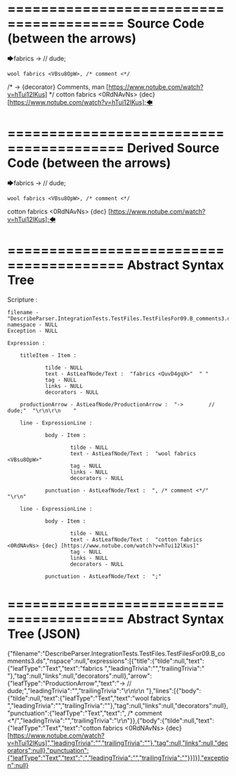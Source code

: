 ========================================
Source Code (between the arrows)
========================================

🡆fabrics <QuvD4gqX> ->        // dude;

    wool fabrics <VBsu8OpW>, /* comment <*/
/* -> {decorator} Comments, man [https://www.notube.com/watch?v=hTui12lKus] */     cotton fabrics <0RdNAvNs> {dec} [https://www.notube.com/watch?v=hTui12lKus];🡄

========================================
Derived Source Code (between the arrows)
========================================

🡆fabrics <QuvD4gqX> ->        // dude;

    wool fabrics <VBsu8OpW>, /* comment <*/
cotton fabrics <0RdNAvNs> {dec} [https://www.notube.com/watch?v=hTui12lKus];🡄

========================================
Abstract Syntax Tree
========================================

Scripture : 

    filename - "DescribeParser.IntegrationTests.TestFiles.TestFilesFor09.B_comments3.ds"
    namespace - NULL
    Exception - NULL

    Expression : 
    
        titleItem - Item : 
            
                tilde - NULL
                text - AstLeafNode/Text :  "fabrics <QuvD4gqX>"  " "
                tag - NULL
                links - NULL
                decorators - NULL
            
        productionArrow - AstLeafNode/ProductionArrow :  "->        // dude;"  "\r\n\r\n    "
    
        line - ExpressionLine : 
            
                body - Item : 
                    
                        tilde - NULL
                        text - AstLeafNode/Text :  "wool fabrics <VBsu8OpW>" 
                        tag - NULL
                        links - NULL
                        decorators - NULL
                    
                punctuation - AstLeafNode/Text :  ", /* comment <*/"  "\r\n"
            
        line - ExpressionLine : 
            
                body - Item : 
                    
                        tilde - NULL
                        text - AstLeafNode/Text :  "cotton fabrics <0RdNAvNs> {dec} [https://www.notube.com/watch?v=hTui12lKus]" 
                        tag - NULL
                        links - NULL
                        decorators - NULL
                    
                punctuation - AstLeafNode/Text :  ";" 
            
    
========================================
Abstract Syntax Tree (JSON)
========================================

{"filename":"DescribeParser.IntegrationTests.TestFiles.TestFilesFor09.B_comments3.ds","nspace":null,"expressions":[{"title":{"tilde":null,"text":{"leafType":"Text","text":"fabrics <QuvD4gqX>","leadingTrivia":"","trailingTrivia":" "},"tag":null,"links":null,"decorators":null},"arrow":{"leafType":"ProductionArrow","text":"->        // dude;","leadingTrivia":"","trailingTrivia":"\r\n\r\n    "},"lines":[{"body":{"tilde":null,"text":{"leafType":"Text","text":"wool fabrics <VBsu8OpW>","leadingTrivia":"","trailingTrivia":""},"tag":null,"links":null,"decorators":null},"punctuation":{"leafType":"Text","text":", /* comment <*/","leadingTrivia":"","trailingTrivia":"\r\n"}},{"body":{"tilde":null,"text":{"leafType":"Text","text":"cotton fabrics <0RdNAvNs> {dec} [https://www.notube.com/watch?v=hTui12lKus]","leadingTrivia":"","trailingTrivia":""},"tag":null,"links":null,"decorators":null},"punctuation":{"leafType":"Text","text":";","leadingTrivia":"","trailingTrivia":""}}]}],"exception":null}